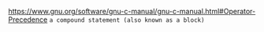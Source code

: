 https://www.gnu.org/software/gnu-c-manual/gnu-c-manual.html#Operator-Precedence
```a compound statement (also known as a block)```
